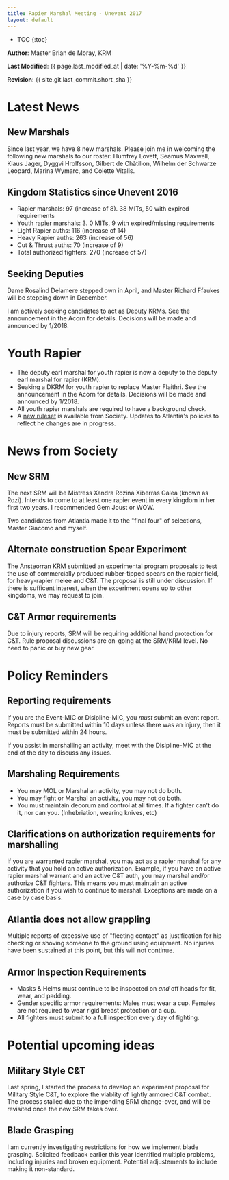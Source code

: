 ```yaml
---
title: Rapier Marshal Meeting - Unevent 2017
layout: default
---
```


* TOC
{:toc}

**Author**: Master Brian de Moray, KRM

**Last Modified**: {{ page.last_modified_at | date: '%Y-%m-%d' }}

**Revision**: {{ site.git.last_commit.short_sha }}

# Latest News

## New Marshals

Since last year, we have 8 new marshals.  Please join me in welcoming the following new marshals to our roster: Humfrey Lovett, Seamus Maxwell, Klaus Jager, Dyggvi Hrolfsson, Gilbert de Châtillon, Wilhelm der Schwarze Leopard, Marina Wymarc, and Colette Vitalis.

## Kingdom Statistics since Unevent 2016

* Rapier marshals: 97 (increase of 8). 38 MITs, 50 with expired requirements
* Youth rapier marshals: 3.  0 MITs, 9 with expired/missing requirements
* Light Rapier auths: 116 (increase of 14)
* Heavy Rapier auths: 263 (increase of 56)
* Cut & Thrust auths: 70 (increase of 9)
* Total authorized fighters: 270 (increase of 57)

## Seeking Deputies

Dame Rosalind Delamere stepped own in April, and Master Richard Ffaukes will be stepping down in December.

I am actively seeking candidates to act as Deputy KRMs.  See the announcement in the Acorn for details.  Decisions will be made and announced by 1/2018.

# Youth Rapier

* The deputy earl marshal for youth rapier is now a deputy to the deputy earl marshal for rapier (KRM).
* Seaking a DKRM for youth rapier to replace Master Flaithri.  See the announcement in the Acorn for details.  Decisions will be made and announced by 1/2018.
* All youth rapier marshals are required to have a background check.
* A [new ruleset](http://sca.org/officers/marshal/youthcombat/docs/YouthMartialHandbook.pdf) is available from Society.  Updates to Atlantia's policies to reflect he changes are in progress.

# News from Society

## New SRM

The next SRM will be Mistress Xandra Rozina Xiberras Galea (known as Rozi).  Intends to come to at least one rapier event in every kingdom in her first two years.  I recommended Gem Joust or WOW.

Two candidates from Atlantia made it to the "final four" of selections, Master Giacomo and myself.

## Alternate construction Spear Experiment

The Ansteorran KRM submitted an experimental program proposals to test the use of commercially produced rubber-tipped spears on the rapier field, for heavy-rapier melee and C&T.  The proposal is still under discussion.  If there is sufficent interest, when the experiment opens up to other kingdoms, we may request to join.

## C&T Armor requirements

Due to injury reports, SRM will be requiring additional hand protection for C&T.  Rule proposal discussions are on-going at the SRM/KRM level.  No need to panic or buy new gear.

# Policy Reminders

## Reporting requirements

If you are the Event-MIC or Disipline-MIC, you *must* submit an event report.  Reports must be submitted within 10 days unless there was an injury, then it must be submitted within 24 hours.

If you assist in marshalling an activity, meet with the Disipline-MIC at the end of the day to discuss any issues.

## Marshaling Requirements

* You may MOL or Marshal an activity, you may not do both.
* You may fight or Marshal an activity, you may not do both.
* You must maintain decorum and control at all times.  If a fighter can't do it, nor can you.  (Inhebriation, wearing knives, etc)

## Clarifications on authorization requirements for marshalling

If you are warranted rapier marshal, you may act as a rapier marshal for any
activity that you hold an active authorization.  Example, if you have an active
rapier marshal warrant and an active C&T auth, you may marshal and/or authorize
C&T fighters.  This means you must maintain an active authorization if you wish
to continue to marshal.  Exceptions are made on a case by case basis.

## Atlantia does not allow grappling

Multiple reports of excessive use of "fleeting contact" as justification for
hip checking or shoving someone to the ground using equipment.  No injuries
have been sustained at this point, but this will not continue.

## Armor Inspection Requirements

* Masks & Helms must continue to be inspected on *and* off heads for fit, wear, and padding.
* Gender specific armor requirements: Males must wear a cup.  Females are not required to wear rigid breast protection or a cup.
* All fighters must submit to a full inspection every day of fighting.

# Potential upcoming ideas

## Military Style C&T

Last spring, I started the process to develop an experiment proposal for
Military Style C&T, to explore the viablity of lightly armored C&T combat.  The
process stalled due to the impending SRM change-over, and will be revisited
once the new SRM takes over.

## Blade Grasping

I am currently investigating restrictions for how we implement blade grasping.
Solicited feedback earlier this year identified multiple problems, including
injuries and broken equipment.  Potential adjustements to include making it
non-standard.
